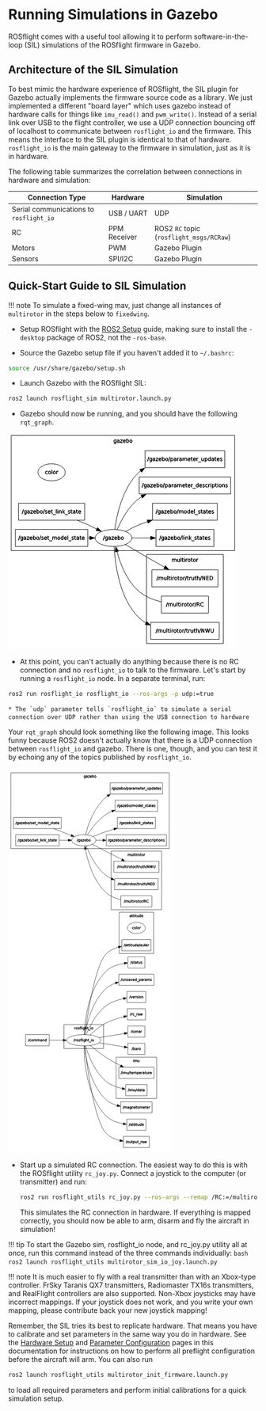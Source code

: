 # Running Simulations in Gazebo

ROSflight comes with a useful tool allowing it to perform software-in-the-loop (SIL) simulations of the ROSflight firmware in Gazebo.

## Architecture of the SIL Simulation

To best mimic the hardware experience of ROSflight, the SIL plugin for Gazebo actually implements the firmware source code as a library. We just implemented a different "board layer" which uses gazebo instead of hardware calls for things like `imu_read()` and `pwm_write()`. Instead of a serial link over USB to the flight controller, we use a UDP connection bouncing off of localhost to communicate between `rosflight_io` and the firmware. This means the interface to the SIL plugin is identical to that of hardware. `rosflight_io` is the main gateway to the firmware in simulation, just as it is in hardware.

The following table summarizes the correlation between connections in hardware and simulation:

| Connection Type                         | Hardware     | Simulation                               |
|-----------------------------------------|--------------|------------------------------------------|
| Serial communications to `rosflight_io` | USB / UART   | UDP                                      |
| RC                                      | PPM Receiver | ROS2 `RC` topic (`rosflight_msgs/RCRaw`) |
| Motors                                  | PWM          | Gazebo Plugin                            |
| Sensors                                 | SPI/I2C      | Gazebo Plugin                            |

## Quick-Start Guide to SIL Simulation

!!! note
    To simulate a fixed-wing mav, just change all instances of `multirotor` in the steps below to `fixedwing`.

* Setup ROSflight with the [ROS2 Setup](ros2-setup.md) guide, making sure to install the `-desktop` package of ROS2, not the `-ros-base`.

* Source the Gazebo setup file if you haven't added it to `~/.bashrc`:
```bash
source /usr/share/gazebo/setup.sh
```

* Launch Gazebo with the ROSflight SIL:
```bash 
ros2 launch rosflight_sim multirotor.launch.py
```

* Gazebo should now be running, and you should have the following `rqt_graph`.

![multirotor_launch_rqt_graph](images/rqt_graph_multirotor_launch.png)

* At this point, you can't actually do anything because there is no RC connection and no `rosflight_io` to talk to the firmware. Let's start by running a `rosflight_io` node. In a separate terminal, run:
```bash
ros2 run rosflight_io rosflight_io --ros-args -p udp:=true
```

    * The `udp` parameter tells `rosflight_io` to simulate a serial connection over UDP rather than using the USB connection to hardware

Your `rqt_graph` should look something like the following image. This looks funny because ROS2 doesn't actually know that there is a UDP connection between `rosflight_io` and gazebo. There is one, though, and you can test it by echoing any of the topics published by `rosflight_io`.

![rqt_graph_multirotor_launch_with_rosflight_io](images/rqt_graph_multirotor_launch_with_rosflight_io.png)

* Start up a simulated RC connection. The easiest way to do this is with the ROSflight utility `rc_joy.py`. Connect a joystick to the computer (or transmitter) and run: 
    ```bash
    ros2 run rosflight_utils rc_joy.py --ros-args --remap /RC:=/multirotor/RC
    ```
    This simulates the RC connection in hardware. If everything is mapped correctly, you should now be able to arm, disarm and fly the aircraft in simulation!

!!! tip
    To start the Gazebo sim, rosflight_io node, and rc_joy.py utility all at once, run this command instead of the three commands individually:
    ```bash
    ros2 launch rosflight_utils multirotor_sim_io_joy.launch.py    
    ```

!!! note
    It is much easier to fly with a real transmitter than with an Xbox-type controller. FrSky Taranis QX7 transmitters, Radiomaster TX16s transmitters, and RealFlight controllers are also supported. Non-Xbox joysticks may have incorrect mappings. If your joystick does not work, and you write your own mapping, please contribute back your new joystick mapping!

Remember, the SIL tries its best to replicate hardware. That means you have to calibrate and set parameters in the same way you do in hardware. See the [Hardware Setup](hardware-setup.md) and [Parameter Configuration](parameter-configuration.md) pages in this documentation for instructions on how to perform all preflight configuration before the aircraft will arm. You can also run 
```bash
ros2 launch rosflight_utils multirotor_init_firmware.launch.py
```
to load all required parameters and perform initial calibrations for a quick simulation setup.
